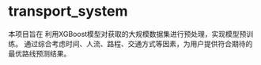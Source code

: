 # transport_system
本项目旨在
利用XGBoost模型对获取的大规模数据集进行预处理，实现模型预训练。
通过综合考虑时间、人流、路程、交通方式等因素，为用户提供符合期待的最优路线预测结果。

